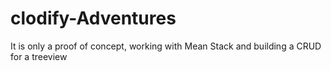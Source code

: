# clodify-Adventures
It is only a proof of concept, working with Mean Stack and building a CRUD for a treeview
